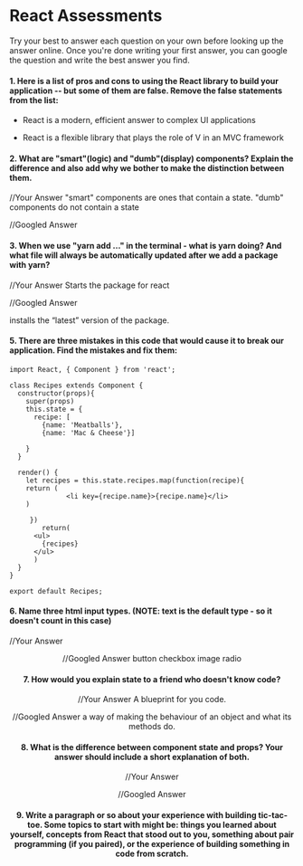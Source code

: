 # React Assessments

Try your best to answer each question on your own before looking up the answer online. Once you're done writing your first answer, you can google the question and write the best answer you find.

#### 1. Here is a list of pros and cons to using the React library to build your application -- but some of them are false. Remove the false statements from the list:

<!--- React was created to be simple, so that even people with minimal code experience could use it and create Single Page Applications (SPAs)-->
- React is a modern, efficient answer to complex UI applications
<!--- React is a full stack framework for modern web applications-->
- React is a flexible library that plays the role of V in an MVC framework

 
 #### 2. What are "smart"(logic) and "dumb"(display) components? Explain the difference and also add why we bother to make the distinction between them.
 
 
 //Your Answer
"smart" components are ones that contain a state.
"dumb" components do not contain a state
 
 
 //Googled Answer
 
 
#### 3. When we use "yarn add ..." in the terminal - what is yarn doing? And what file will always be automatically updated after we add a package with yarn?
 
 
 //Your Answer
 Starts the package for react
 
 
 
 //Googled Answer
 
  installs the “latest” version of the package.
  
  
#### 5. There are three mistakes in this code that would cause it to break our application. Find the mistakes and fix them:

    import React, { Component } from 'react';

    class Recipes extends Component {
      constructor(props){
        super(props)
        this.state = {
          recipe: [
            {name: 'Meatballs'},
            {name: 'Mac & Cheese'}]
      
        }
      }

      render() {
        let recipes = this.state.recipes.map(function(recipe){
        return (
                  <li key={recipe.name}>{recipe.name}</li>
        )
            
         })    
            return(
          <ul>
            {recipes}
          </ul>
          )
      }
    }

    export default Recipes;

#### 6. Name three html input types. (NOTE: text is the default type - so it doesn't count in this case)
 
 //Your Answer
 <body>
 <p>
 <header>
 
 //Googled Answer
 button
 checkbox
 image
 radio
 
 #### 7. How would you explain state to a friend who doesn't know code?
 
 //Your Answer
 A blueprint for you code.
 
 //Googled Answer
 a way of making the behaviour of an object and what its methods do.
 
 #### 8. What is the difference between component state and props? Your answer should include a short explanation of both.
 
 
 //Your Answer
 
 
 //Googled Answer
 
   
#### 9. Write a paragraph or so about your experience with building tic-tac-toe. Some topics to start with might be: things you learned about yourself, concepts from React that stood out to you, something about pair programming (if you paired), or the experience of building something in code from scratch.
